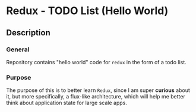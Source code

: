 # Redux - TODO List (Hello World)

## Description

### General

Repository contains "hello world" code for `redux` in the form of a todo list.

### Purpose

The purpose of this is to better learn `Redux`, since I am super **curious** about it,
but more specifically, a flux-like architecture, which will help me better think about
application state for large scale apps.